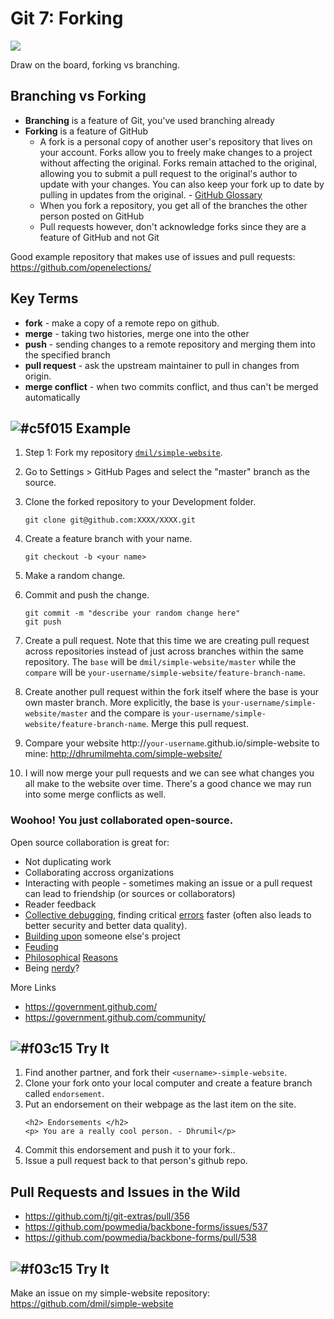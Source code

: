 # Git 7: Forking

![](https://s3.amazonaws.com/media-p.slid.es/uploads/489063/images/2498675/pasted-from-clipboard.png)

Draw on the board, forking vs branching.

## Branching vs Forking

* **Branching** is a feature of Git, you've used branching already
* **Forking** is a feature of GitHub
	* A fork is a personal copy of another user's repository that lives on your account. Forks allow you to freely make changes to a project without affecting the original. Forks remain attached to the original, allowing you to submit a pull request to the original's author to update with your changes. You can also keep your fork up to date by pulling in updates from the original. - [GitHub Glossary](https://help.github.com/articles/github-glossary/)
	*  When you fork a repository, you get all of the branches the other person posted on GitHub
	*  Pull requests however, don't acknowledge forks since they are a feature of GitHub and not Git

Good example repository that makes use of issues and pull requests: https://github.com/openelections/

## Key Terms

* **fork** - make a copy of a remote repo on github.
* **merge** - taking two histories, merge one into the other
* **push**  - sending changes to a remote repository and merging them into the specified branch
* **pull request** - ask the upstream maintainer to pull in changes from origin.
* **merge conflict** - when two commits conflict, and thus can't be merged automatically

## ![#c5f015](https://placehold.it/15/c5f015/000000?text=+) Example

1. Step 1: Fork my repository [`dmil/simple-website`](https://github.com/dmil/simple-website).

2. Go to Settings > GitHub Pages and select the "master" branch as the source.

3. Clone the forked repository to your Development folder.
	
	```
	git clone git@github.com:XXXX/XXXX.git
	```

4. Create a feature branch with your name.

	```
	git checkout -b <your name>
	```

5. Make a random change.

6. Commit and push the change.
	
	```
	git commit -m "describe your random change here"
	git push
	```

7. Create a pull request. Note that this time we are creating pull request across repositories instead of just across branches within the same repository. The `base` will be `dmil/simple-website/master` while the `compare` will be `your-username/simple-website/feature-branch-name`.

8. Create another pull request within the fork itself where the base is your own master branch. More explicitly, the base is `your-username/simple-website/master` and the compare is `your-username/simple-website/feature-branch-name`. Merge this pull request.

9. Compare your website http://`your-username`.github.io/simple-website to mine: http://dhrumilmehta.com/simple-website/

10. I will now merge your pull requests and we can see what changes you all make to the website over time. There's a good chance we may run into some merge conflicts as well.

### Woohoo! You just collaborated open-source.

Open source collaboration is great for:

* Not duplicating work
* Collaborating accross organizations
* Interacting with people - sometimes making an issue or a pull request can lead to friendship (or sources or collaborators)
* Reader feedback
* [Collective debugging](https://github.com/themarshallproject/klaxon/issues/107), finding critical [errors](https://github.com/fivethirtyeight/data/pull/54) faster (often also leads to better security and better data quality).
* [Building upon](https://twitter.com/ascheink/status/783394500710457344) someone else's project
* [Feuding](https://github.com/jashkenas/underscore/issues/2182)
* [Philosophical](https://www.gnu.org/philosophy/shouldbefree.en.html) [Reasons](https://www.gnu.org/philosophy/open-source-misses-the-point.en.html)
* Being [nerdy](https://github.com/fivethirtyeight/data/pull/63)?

More Links

- https://government.github.com/
- https://government.github.com/community/

## ![#f03c15](https://placehold.it/15/f03c15/000000?text=+) Try It

1. Find another partner, and fork their `<username>-simple-website`.
2. Clone your fork onto your local computer and create a feature branch called `endorsement`.
3. Put an endorsement on their webpage as the last item on the site.
	```
	<h2> Endorsements </h2>
	<p> You are a really cool person. - Dhrumil</p>
	```
4. Commit this endorsement and push it to your fork..
5. Issue a pull request back to that person's github repo.

## Pull Requests and Issues in the Wild

- https://github.com/tj/git-extras/pull/356
- https://github.com/powmedia/backbone-forms/issues/537
- https://github.com/powmedia/backbone-forms/pull/538

## ![#f03c15](https://placehold.it/15/f03c15/000000?text=+) Try It

Make an issue on my simple-website repository: https://github.com/dmil/simple-website

